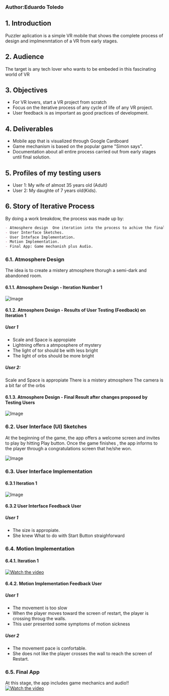 
### Author:Eduardo Toledo

## 1. Introduction
Puzzler aplication is a simple VR mobile that shows the complete process of design and implmenmtation of a VR from early stages.

## 2. Audience
The target is any tech lover  who wants to be embeded in this fascinating world of VR

## 3. Objectives
- For VR lovers, start a VR project from scratch
- Focus on the iterative process of any cycle of life of any VR project.
- User feedback is as important as good practices of development.

## 4. Deliverables
- Mobile app that is visualized through Google Cardboard
- Game mechanism is based on the popular game "Simon says".
- Documentation about all entire process carried out from early stages until final solution.

## 5. Profiles of my testing users

- User 1: My wife of almost 35 years old (Adult)
- User 2: My daughte of 7 years old(Kids).


## 6. Story of Iterative Process
By  doing a work breakdow,  the process was made up by:

```markdown
- Atmosphere design  One iteration into the process to achive the final result.
- User Interface Sketches.
- User Inteface Implementation.
- Motion Implementation.
- Final App: Game mechanish plus Audio.
```

### 6.1. Atmosphere Design
The idea is to create a mistery atmosphere thorugh a semi-dark and abandoned room.

#### 6.1.1. Atmosphere Design - Iteration Number 1 
![Image](https://eduardo-toledo.github.io/Early%20Design%20-%20Iteration%201%20-%20Unity.png)

#### 6.1.2. Atmosphere Design - Results of User Testing (Feedback) on Iteration 1

##### User 1
- Scale and Space is appropiate
- Lightning offers a atmposphere of mystery
- The light of tor should be with less bright
- The light of orbs should be more bright

##### User 2:

Scale and Space is appropiate
There is a mistery atmosphere
The camera is a bit far of the orbs

#### 6.1.3. Atmosphere Design - Final Result after changes proposed by Testing Users
![Image](https://eduardo-toledo.github.io/Early%20Design%20-%20Iteration%202%20-%20Unity.png)


### 6.2. User Interface (UI) Sketches
At the beginning of the game, the app offers a welcome screen and invites to play by hitting Play button. Once the game finishes , the app informs to the player through a congratulations screen that he/she won. 

![Image](https://eduardo-toledo.github.io/UI%20sketches.jpg)

### 6.3. User Interface  Implementation

#### 6.3.1 Iteration 1

![Image](https://eduardo-toledo.github.io/User%20Interface%20Testing%20-%20Iteration%201.png)

#### 6.3.2 User Interface Feedback User


##### User 1

- The size is appropiate.
- She knew What to do with Start Button straighforward

### 6.4. Motion  Implementation

#### 6.4.1. Iteration 1
[![Watch the video](https://eduardo-toledo.github.io/video.png)](https://youtu.be/vaffjoJHurw)

#### 6.4.2. Motion Implementation Feedback User


##### User 1 

- The movement is too slow
- When the player moves toward the screen of restart, the player is crossing throug the walls.
- This user presented some symptoms of motion sickness

##### User 2 

- The movement pace  is confortable.
- She does not like the player crosses the wall to reach the screen of Restart.

### 6.5. Final App

At this stage, the app includes game mechanics and audio!!
[![Watch the video](https://eduardo-toledo.github.io/video.png)](https://youtu.be/2PclewzHtK8)
